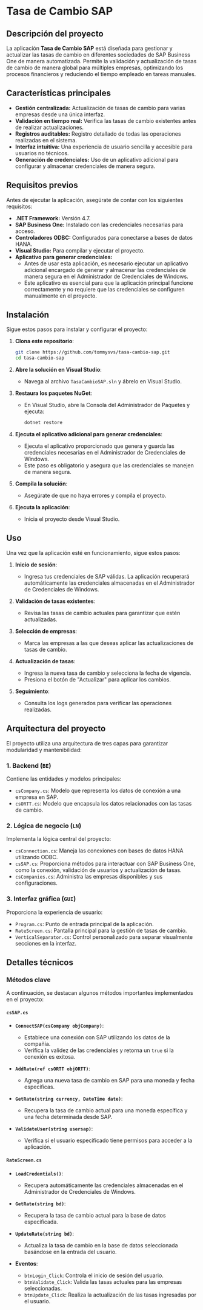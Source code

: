 # Tasa de Cambio SAP

## Descripción del proyecto
La aplicación **Tasa de Cambio SAP** está diseñada para gestionar y actualizar las tasas de cambio en diferentes sociedades de SAP Business One de manera automatizada. Permite la validación y actualización de tasas de cambio de manera global para múltiples empresas, optimizando los procesos financieros y reduciendo el tiempo empleado en tareas manuales. 

## Características principales
- **Gestión centralizada:** Actualización de tasas de cambio para varias empresas desde una única interfaz.
- **Validación en tiempo real:** Verifica las tasas de cambio existentes antes de realizar actualizaciones.
- **Registros auditables:** Registro detallado de todas las operaciones realizadas en el sistema.
- **Interfaz intuitiva:** Una experiencia de usuario sencilla y accesible para usuarios no técnicos.
- **Generación de credenciales:** Uso de un aplicativo adicional para configurar y almacenar credenciales de manera segura.

## Requisitos previos
Antes de ejecutar la aplicación, asegúrate de contar con los siguientes requisitos:
- **.NET Framework:** Versión 4.7.
- **SAP Business One:** Instalado con las credenciales necesarias para acceso.
- **Controladores ODBC:** Configurados para conectarse a bases de datos HANA.
- **Visual Studio:** Para compilar y ejecutar el proyecto.
- **Aplicativo para generar credenciales:** 
  - Antes de usar esta aplicación, es necesario ejecutar un aplicativo adicional encargado de generar y almacenar las credenciales de manera segura en el Administrador de Credenciales de Windows.
  - Este aplicativo es esencial para que la aplicación principal funcione correctamente y no requiere que las credenciales se configuren manualmente en el proyecto.

## Instalación
Sigue estos pasos para instalar y configurar el proyecto:

1. **Clona este repositorio**:
   ```bash
   git clone https://github.com/tommysvs/tasa-cambio-sap.git
   cd tasa-cambio-sap
   ```

2. **Abre la solución en Visual Studio**:
   - Navega al archivo `TasaCambioSAP.sln` y ábrelo en Visual Studio.

3. **Restaura los paquetes NuGet**:
   - En Visual Studio, abre la Consola del Administrador de Paquetes y ejecuta:
     ```bash
     dotnet restore
     ```

4. **Ejecuta el aplicativo adicional para generar credenciales**:
   - Ejecuta el aplicativo proporcionado que genera y guarda las credenciales necesarias en el Administrador de Credenciales de Windows.
   - Este paso es obligatorio y asegura que las credenciales se manejen de manera segura.

5. **Compila la solución**:
   - Asegúrate de que no haya errores y compila el proyecto.

6. **Ejecuta la aplicación**:
   - Inicia el proyecto desde Visual Studio.

## Uso
Una vez que la aplicación esté en funcionamiento, sigue estos pasos:

1. **Inicio de sesión**:
   - Ingresa tus credenciales de SAP válidas. La aplicación recuperará automáticamente las credenciales almacenadas en el Administrador de Credenciales de Windows.
  
2. **Validación de tasas existentes**:
   - Revisa las tasas de cambio actuales para garantizar que estén actualizadas.

3. **Selección de empresas**:
   - Marca las empresas a las que deseas aplicar las actualizaciones de tasas de cambio.

4. **Actualización de tasas**:
   - Ingresa la nueva tasa de cambio y selecciona la fecha de vigencia.
   - Presiona el botón de "Actualizar" para aplicar los cambios.

5. **Seguimiento**:
   - Consulta los logs generados para verificar las operaciones realizadas.

## Arquitectura del proyecto
El proyecto utiliza una arquitectura de tres capas para garantizar modularidad y mantenibilidad:

### 1. **Backend (`BE`)**
   Contiene las entidades y modelos principales:
   - `csCompany.cs`: Modelo que representa los datos de conexión a una empresa en SAP.
   - `csORTT.cs`: Modelo que encapsula los datos relacionados con las tasas de cambio.

### 2. **Lógica de negocio (`LN`)**
   Implementa la lógica central del proyecto:
   - `csConnection.cs`: Maneja las conexiones con bases de datos HANA utilizando ODBC.
   - `csSAP.cs`: Proporciona métodos para interactuar con SAP Business One, como la conexión, validación de usuarios y actualización de tasas.
   - `csCompanies.cs`: Administra las empresas disponibles y sus configuraciones.

### 3. **Interfaz gráfica (`GUI`)**
   Proporciona la experiencia de usuario:
   - `Program.cs`: Punto de entrada principal de la aplicación.
   - `RateScreen.cs`: Pantalla principal para la gestión de tasas de cambio.
   - `VerticalSeparator.cs`: Control personalizado para separar visualmente secciones en la interfaz.

## Detalles técnicos
### Métodos clave
A continuación, se destacan algunos métodos importantes implementados en el proyecto:

#### `csSAP.cs`
- **`ConnectSAP(csCompany objCompany)`**:
  - Establece una conexión con SAP utilizando los datos de la compañía.
  - Verifica la validez de las credenciales y retorna un `true` si la conexión es exitosa.

- **`AddRate(ref csORTT objORTT)`**:
  - Agrega una nueva tasa de cambio en SAP para una moneda y fecha específicas.
 
- **`GetRate(string currency, DateTime date)`**:
  - Recupera la tasa de cambio actual para una moneda específica y una fecha determinada desde SAP.

- **`ValidateUser(string usersap)`**:
  - Verifica si el usuario especificado tiene permisos para acceder a la aplicación.

#### `RateScreen.cs`
- **`LoadCredentials()`**:
  - Recupera automáticamente las credenciales almacenadas en el Administrador de Credenciales de Windows.

- **`GetRate(string bd)`**:
  - Recupera la tasa de cambio actual para la base de datos especificada.

- **`UpdateRate(string bd)`**:
  - Actualiza la tasa de cambio en la base de datos seleccionada basándose en la entrada del usuario.

- **Eventos**:
  - `btnLogin_Click`: Controla el inicio de sesión del usuario.
  - `btnValidate_Click`: Valida las tasas actuales para las empresas seleccionadas.
  - `btnUpdate_Click`: Realiza la actualización de las tasas ingresadas por el usuario.
